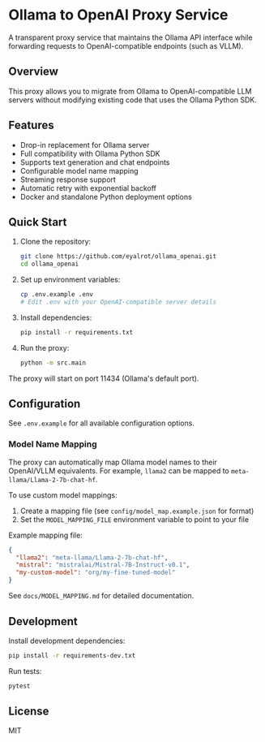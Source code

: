 # Ollama to OpenAI Proxy Service

A transparent proxy service that maintains the Ollama API interface while forwarding requests to OpenAI-compatible endpoints (such as VLLM).

## Overview

This proxy allows you to migrate from Ollama to OpenAI-compatible LLM servers without modifying existing code that uses the Ollama Python SDK.

## Features

- Drop-in replacement for Ollama server
- Full compatibility with Ollama Python SDK
- Supports text generation and chat endpoints
- Configurable model name mapping
- Streaming response support
- Automatic retry with exponential backoff
- Docker and standalone Python deployment options

## Quick Start

1. Clone the repository:
   ```bash
   git clone https://github.com/eyalrot/ollama_openai.git
   cd ollama_openai
   ```

2. Set up environment variables:
   ```bash
   cp .env.example .env
   # Edit .env with your OpenAI-compatible server details
   ```

3. Install dependencies:
   ```bash
   pip install -r requirements.txt
   ```

4. Run the proxy:
   ```bash
   python -m src.main
   ```

The proxy will start on port 11434 (Ollama's default port).

## Configuration

See `.env.example` for all available configuration options.

### Model Name Mapping

The proxy can automatically map Ollama model names to their OpenAI/VLLM equivalents. For example, `llama2` can be mapped to `meta-llama/Llama-2-7b-chat-hf`.

To use custom model mappings:

1. Create a mapping file (see `config/model_map.example.json` for format)
2. Set the `MODEL_MAPPING_FILE` environment variable to point to your file

Example mapping file:
```json
{
  "llama2": "meta-llama/Llama-2-7b-chat-hf",
  "mistral": "mistralai/Mistral-7B-Instruct-v0.1",
  "my-custom-model": "org/my-fine-tuned-model"
}
```

See `docs/MODEL_MAPPING.md` for detailed documentation.

## Development

Install development dependencies:
```bash
pip install -r requirements-dev.txt
```

Run tests:
```bash
pytest
```

## License

MIT